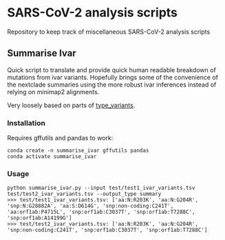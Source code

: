 # SARS-CoV-2 analysis scripts

Repository to keep track of miscellaneous SARS-CoV-2 analysis scripts

## Summarise Ivar

Quick script to translate and provide quick human readable breakdown of 
mutations from ivar variants.  Hopefully brings some of the convenience of
the nextclade summaries using the more robust ivar inferences instead of
relying on minimap2 alignments.

Very loosely based on parts of [type_variants](github.com/cov-ert/type_variants).

### Installation

Requires gffutils and pandas to work:

    conda create -n summarise_ivar gffutils pandas
    conda activate summarise_ivar

### Usage

    python summarise_ivar.py --input test/test1_ivar_variants.tsv test/test2_ivar_variants.tsv --output_type summary
    >>> test/test1_ivar_variants.tsv: ['aa:N:R203K', 'aa:N:G204R', 'snp:N:G28882A', 'aa:S:D614G', 'snp:non-coding:C241T', 'aa:orf1ab:P4715L', 'snp:orf1ab:C3037T', 'snp:orf1ab:T7288C', 'snp:orf1ab:A14199G']
    >>> test/test2_ivar_variants.tsv: ['aa:N:R203K', 'aa:N:G204R', 'snp:non-coding:C241T', 'snp:orf1ab:C3037T', 'snp:orf1ab:T7288C']

